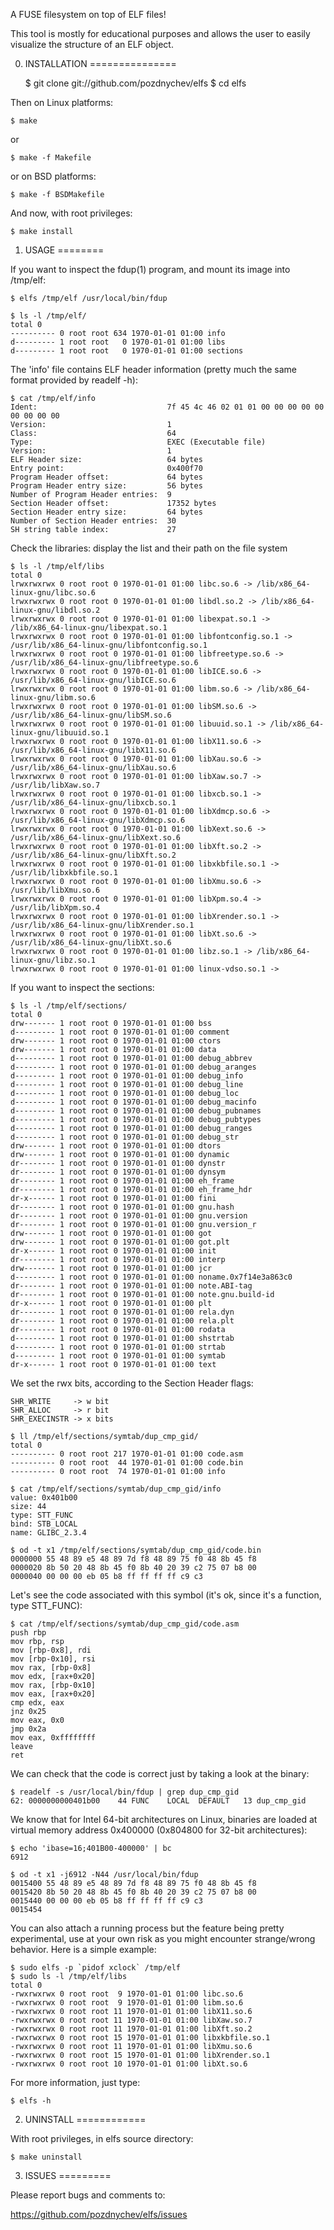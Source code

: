 A FUSE filesystem on top of ELF files!

This tool is mostly for educational purposes and allows the user to easily visualize
the structure of an ELF object.

0. INSTALLATION
===============

    $ git clone git://github.com/pozdnychev/elfs
    $ cd elfs

Then on Linux platforms:

    $ make

or

    $ make -f Makefile

or on BSD platforms:

    $ make -f BSDMakefile

And now, with root privileges:

    $ make install

1. USAGE
========

If you want to inspect the fdup(1) program, and mount its image into /tmp/elf:

    $ elfs /tmp/elf /usr/local/bin/fdup

    $ ls -l /tmp/elf/
    total 0
    ---------- 0 root root 634 1970-01-01 01:00 info
    d--------- 1 root root   0 1970-01-01 01:00 libs
    d--------- 1 root root   0 1970-01-01 01:00 sections

The 'info' file contains ELF header information (pretty much the same format provided by readelf -h):

    $ cat /tmp/elf/info
    Ident:                             7f 45 4c 46 02 01 01 00 00 00 00 00 00 00 00 00
    Version:                           1
    Class:                             64
    Type:                              EXEC (Executable file)
    Version:                           1
    ELF Header size:                   64 bytes
    Entry point:                       0x400f70
    Program Header offset:             64 bytes
    Program Header entry size:         56 bytes
    Number of Program Header entries:  9
    Section Header offset:             17352 bytes
    Section Header entry size:         64 bytes
    Number of Section Header entries:  30
    SH string table index:             27

Check the libraries: display the list and their path on the file system

    $ ls -l /tmp/elf/libs
    total 0
    lrwxrwxrwx 0 root root 0 1970-01-01 01:00 libc.so.6 -> /lib/x86_64-linux-gnu/libc.so.6
    lrwxrwxrwx 0 root root 0 1970-01-01 01:00 libdl.so.2 -> /lib/x86_64-linux-gnu/libdl.so.2
    lrwxrwxrwx 0 root root 0 1970-01-01 01:00 libexpat.so.1 -> /lib/x86_64-linux-gnu/libexpat.so.1
    lrwxrwxrwx 0 root root 0 1970-01-01 01:00 libfontconfig.so.1 -> /usr/lib/x86_64-linux-gnu/libfontconfig.so.1
    lrwxrwxrwx 0 root root 0 1970-01-01 01:00 libfreetype.so.6 -> /usr/lib/x86_64-linux-gnu/libfreetype.so.6
    lrwxrwxrwx 0 root root 0 1970-01-01 01:00 libICE.so.6 -> /usr/lib/x86_64-linux-gnu/libICE.so.6
    lrwxrwxrwx 0 root root 0 1970-01-01 01:00 libm.so.6 -> /lib/x86_64-linux-gnu/libm.so.6
    lrwxrwxrwx 0 root root 0 1970-01-01 01:00 libSM.so.6 -> /usr/lib/x86_64-linux-gnu/libSM.so.6
    lrwxrwxrwx 0 root root 0 1970-01-01 01:00 libuuid.so.1 -> /lib/x86_64-linux-gnu/libuuid.so.1
    lrwxrwxrwx 0 root root 0 1970-01-01 01:00 libX11.so.6 -> /usr/lib/x86_64-linux-gnu/libX11.so.6
    lrwxrwxrwx 0 root root 0 1970-01-01 01:00 libXau.so.6 -> /usr/lib/x86_64-linux-gnu/libXau.so.6
    lrwxrwxrwx 0 root root 0 1970-01-01 01:00 libXaw.so.7 -> /usr/lib/libXaw.so.7
    lrwxrwxrwx 0 root root 0 1970-01-01 01:00 libxcb.so.1 -> /usr/lib/x86_64-linux-gnu/libxcb.so.1
    lrwxrwxrwx 0 root root 0 1970-01-01 01:00 libXdmcp.so.6 -> /usr/lib/x86_64-linux-gnu/libXdmcp.so.6
    lrwxrwxrwx 0 root root 0 1970-01-01 01:00 libXext.so.6 -> /usr/lib/x86_64-linux-gnu/libXext.so.6
    lrwxrwxrwx 0 root root 0 1970-01-01 01:00 libXft.so.2 -> /usr/lib/x86_64-linux-gnu/libXft.so.2
    lrwxrwxrwx 0 root root 0 1970-01-01 01:00 libxkbfile.so.1 -> /usr/lib/libxkbfile.so.1
    lrwxrwxrwx 0 root root 0 1970-01-01 01:00 libXmu.so.6 -> /usr/lib/libXmu.so.6
    lrwxrwxrwx 0 root root 0 1970-01-01 01:00 libXpm.so.4 -> /usr/lib/libXpm.so.4
    lrwxrwxrwx 0 root root 0 1970-01-01 01:00 libXrender.so.1 -> /usr/lib/x86_64-linux-gnu/libXrender.so.1
    lrwxrwxrwx 0 root root 0 1970-01-01 01:00 libXt.so.6 -> /usr/lib/x86_64-linux-gnu/libXt.so.6
    lrwxrwxrwx 0 root root 0 1970-01-01 01:00 libz.so.1 -> /lib/x86_64-linux-gnu/libz.so.1
    lrwxrwxrwx 0 root root 0 1970-01-01 01:00 linux-vdso.so.1 ->


If you want to inspect the sections:

    $ ls -l /tmp/elf/sections/
    total 0
    drw------- 1 root root 0 1970-01-01 01:00 bss
    d--------- 1 root root 0 1970-01-01 01:00 comment
    drw------- 1 root root 0 1970-01-01 01:00 ctors
    drw------- 1 root root 0 1970-01-01 01:00 data
    d--------- 1 root root 0 1970-01-01 01:00 debug_abbrev
    d--------- 1 root root 0 1970-01-01 01:00 debug_aranges
    d--------- 1 root root 0 1970-01-01 01:00 debug_info
    d--------- 1 root root 0 1970-01-01 01:00 debug_line
    d--------- 1 root root 0 1970-01-01 01:00 debug_loc
    d--------- 1 root root 0 1970-01-01 01:00 debug_macinfo
    d--------- 1 root root 0 1970-01-01 01:00 debug_pubnames
    d--------- 1 root root 0 1970-01-01 01:00 debug_pubtypes
    d--------- 1 root root 0 1970-01-01 01:00 debug_ranges
    d--------- 1 root root 0 1970-01-01 01:00 debug_str
    drw------- 1 root root 0 1970-01-01 01:00 dtors
    drw------- 1 root root 0 1970-01-01 01:00 dynamic
    dr-------- 1 root root 0 1970-01-01 01:00 dynstr
    dr-------- 1 root root 0 1970-01-01 01:00 dynsym
    dr-------- 1 root root 0 1970-01-01 01:00 eh_frame
    dr-------- 1 root root 0 1970-01-01 01:00 eh_frame_hdr
    dr-x------ 1 root root 0 1970-01-01 01:00 fini
    dr-------- 1 root root 0 1970-01-01 01:00 gnu.hash
    dr-------- 1 root root 0 1970-01-01 01:00 gnu.version
    dr-------- 1 root root 0 1970-01-01 01:00 gnu.version_r
    drw------- 1 root root 0 1970-01-01 01:00 got
    drw------- 1 root root 0 1970-01-01 01:00 got.plt
    dr-x------ 1 root root 0 1970-01-01 01:00 init
    dr-------- 1 root root 0 1970-01-01 01:00 interp
    drw------- 1 root root 0 1970-01-01 01:00 jcr
    d--------- 1 root root 0 1970-01-01 01:00 noname.0x7f14e3a863c0
    dr-------- 1 root root 0 1970-01-01 01:00 note.ABI-tag
    dr-------- 1 root root 0 1970-01-01 01:00 note.gnu.build-id
    dr-x------ 1 root root 0 1970-01-01 01:00 plt
    dr-------- 1 root root 0 1970-01-01 01:00 rela.dyn
    dr-------- 1 root root 0 1970-01-01 01:00 rela.plt
    dr-------- 1 root root 0 1970-01-01 01:00 rodata
    d--------- 1 root root 0 1970-01-01 01:00 shstrtab
    d--------- 1 root root 0 1970-01-01 01:00 strtab
    d--------- 1 root root 0 1970-01-01 01:00 symtab
    dr-x------ 1 root root 0 1970-01-01 01:00 text

We set the rwx bits, according to the Section Header flags:

    SHR_WRITE     -> w bit
    SHR_ALLOC     -> r bit
    SHR_EXECINSTR -> x bits

    $ ll /tmp/elf/sections/symtab/dup_cmp_gid/
    total 0
    ---------- 0 root root 217 1970-01-01 01:00 code.asm
    ---------- 0 root root  44 1970-01-01 01:00 code.bin
    ---------- 0 root root  74 1970-01-01 01:00 info

    $ cat /tmp/elf/sections/symtab/dup_cmp_gid/info
    value: 0x401b00
    size: 44
    type: STT_FUNC
    bind: STB_LOCAL
    name: GLIBC_2.3.4

    $ od -t x1 /tmp/elf/sections/symtab/dup_cmp_gid/code.bin
    0000000 55 48 89 e5 48 89 7d f8 48 89 75 f0 48 8b 45 f8
    0000020 8b 50 20 48 8b 45 f0 8b 40 20 39 c2 75 07 b8 00
    0000040 00 00 00 eb 05 b8 ff ff ff ff c9 c3


Let's see the code associated with this symbol (it's ok, since it's a function,
type STT_FUNC):

    $ cat /tmp/elf/sections/symtab/dup_cmp_gid/code.asm
    push rbp
    mov rbp, rsp
    mov [rbp-0x8], rdi
    mov [rbp-0x10], rsi
    mov rax, [rbp-0x8]
    mov edx, [rax+0x20]
    mov rax, [rbp-0x10]
    mov eax, [rax+0x20]
    cmp edx, eax
    jnz 0x25
    mov eax, 0x0
    jmp 0x2a
    mov eax, 0xffffffff
    leave
    ret

We can check that the code is correct just by taking a look at the binary:

    $ readelf -s /usr/local/bin/fdup | grep dup_cmp_gid
    62: 0000000000401b00    44 FUNC    LOCAL  DEFAULT   13 dup_cmp_gid

We know that for Intel 64-bit architectures on Linux, binaries are loaded
at virtual memory address 0x400000 (0x804800 for 32-bit architectures):

    $ echo 'ibase=16;401B00-400000' | bc
    6912

    $ od -t x1 -j6912 -N44 /usr/local/bin/fdup
    0015400 55 48 89 e5 48 89 7d f8 48 89 75 f0 48 8b 45 f8
    0015420 8b 50 20 48 8b 45 f0 8b 40 20 39 c2 75 07 b8 00
    0015440 00 00 00 eb 05 b8 ff ff ff ff c9 c3
    0015454


You can also attach a running process but the feature being pretty experimental,
use at your own risk as you might encounter strange/wrong behavior.  Here is a simple example:

    $ sudo elfs -p `pidof xclock` /tmp/elf
    $ sudo ls -l /tmp/elf/libs
    total 0
    -rwxrwxrwx 0 root root  9 1970-01-01 01:00 libc.so.6
    -rwxrwxrwx 0 root root  9 1970-01-01 01:00 libm.so.6
    -rwxrwxrwx 0 root root 11 1970-01-01 01:00 libX11.so.6
    -rwxrwxrwx 0 root root 11 1970-01-01 01:00 libXaw.so.7
    -rwxrwxrwx 0 root root 11 1970-01-01 01:00 libXft.so.2
    -rwxrwxrwx 0 root root 15 1970-01-01 01:00 libxkbfile.so.1
    -rwxrwxrwx 0 root root 11 1970-01-01 01:00 libXmu.so.6
    -rwxrwxrwx 0 root root 15 1970-01-01 01:00 libXrender.so.1
    -rwxrwxrwx 0 root root 10 1970-01-01 01:00 libXt.so.6


For more information, just type:

    $ elfs -h


2. UNINSTALL
============

With root privileges, in elfs source directory:

    $ make uninstall

3. ISSUES
=========

Please report bugs and comments to:

https://github.com/pozdnychev/elfs/issues

